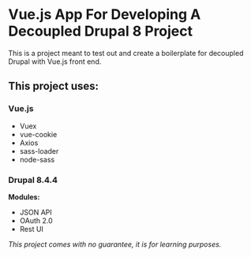 # Vue.js App For Developing A Decoupled Drupal 8 Project

This is a project meant to test out and create a boilerplate for decoupled Drupal with Vue.js front end.

## This project uses:
### Vue.js
  * Vuex
  * vue-cookie
  * Axios
  * sass-loader
  * node-sass

### Drupal 8.4.4
**Modules:**
  * JSON API
  * OAuth 2.0
  * Rest UI
  
*This project comes with no guarantee, it is for learning purposes.*

